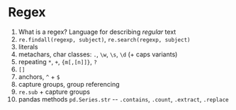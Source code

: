 # Regex

1. What is a regex? Language for describing *regular* text
1. `re.findall(regexp, subject)`, `re.search(regexp, subject)`
1. literals
1. metachars, char classes: `.`, `\w`, `\s`, `\d` (+ caps variants)
1. repeating `*`, `+`, `{m[,[n]]}`, `?`
1. `[]`
1. anchors, `^` + `$`
1. capture groups, group referencing
1. `re.sub` + capture groups
1. pandas methods `pd.Series.str` -- `.contains`, `.count`, `.extract`, `.replace`

